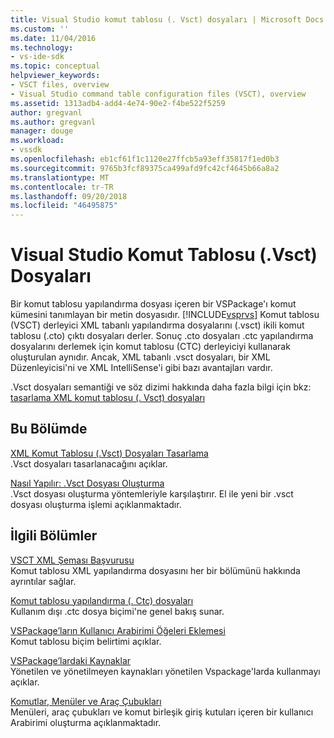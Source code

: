 ```yaml
---
title: Visual Studio komut tablosu (. Vsct) dosyaları | Microsoft Docs
ms.custom: ''
ms.date: 11/04/2016
ms.technology:
- vs-ide-sdk
ms.topic: conceptual
helpviewer_keywords:
- VSCT files, overview
- Visual Studio command table configuration files (VSCT), overview
ms.assetid: 1313adb4-add4-4e74-90e2-f4be522f5259
author: gregvanl
ms.author: gregvanl
manager: douge
ms.workload:
- vssdk
ms.openlocfilehash: eb1cf61f1c1120e27ffcb5a93eff35817f1ed0b3
ms.sourcegitcommit: 9765b3fcf89375ca499afd9fc42cf4645b66a8a2
ms.translationtype: MT
ms.contentlocale: tr-TR
ms.lasthandoff: 09/20/2018
ms.locfileid: "46495875"
---
```

# <a name="visual-studio-command-table-vsct-files"></a>Visual Studio Komut Tablosu (.Vsct) Dosyaları
Bir komut tablosu yapılandırma dosyası içeren bir VSPackage'ı komut kümesini tanımlayan bir metin dosyasıdır. [!INCLUDE[vsprvs](../../code-quality/includes/vsprvs_md.md)] Komut tablosu (VSCT) derleyici XML tabanlı yapılandırma dosyalarını (.vsct) ikili komut tablosu (.cto) çıktı dosyaları derler. Sonuç .cto dosyaları .ctc yapılandırma dosyalarını derlemek için komut tablosu (CTC) derleyiciyi kullanarak oluşturulan aynıdır. Ancak, XML tabanlı .vsct dosyaları, bir XML Düzenleyicisi'ni ve XML IntelliSense'i gibi bazı avantajları vardır.  
  
 .Vsct dosyaları semantiği ve söz dizimi hakkında daha fazla bilgi için bkz: [tasarlama XML komut tablosu (. Vsct) dosyaları](../../extensibility/internals/designing-xml-command-table-dot-vsct-files.md)  
  
## <a name="in-this-section"></a>Bu Bölümde  
 [XML Komut Tablosu (.Vsct) Dosyaları Tasarlama](../../extensibility/internals/designing-xml-command-table-dot-vsct-files.md)  
 .Vsct dosyaları tasarlanacağını açıklar.  
  
 [Nasıl Yapılır: .Vsct Dosyası Oluşturma](../../extensibility/internals/how-to-create-a-dot-vsct-file.md)  
 .Vsct dosyası oluşturma yöntemleriyle karşılaştırır. El ile yeni bir .vsct dosyası oluşturma işlemi açıklanmaktadır.  
  
## <a name="related-sections"></a>İlgili Bölümler  
 [VSCT XML Şeması Başvurusu](../../extensibility/vsct-xml-schema-reference.md)  
 Komut tablosu XML yapılandırma dosyasını her bir bölümünü hakkında ayrıntılar sağlar.  
  
 [Komut tablosu yapılandırma (. Ctc) dosyaları](https://msdn.microsoft.com/library/3413dda1-f372-4669-bcf0-c64d3463842c)  
 Kullanım dışı .ctc dosya biçimi'ne genel bakış sunar.  
  
 [VSPackage’ların Kullanıcı Arabirimi Öğeleri Eklemesi](../../extensibility/internals/how-vspackages-add-user-interface-elements.md)  
 Komut tablosu biçim belirtimi açıklar.  
  
 [VSPackage’lardaki Kaynaklar](../../extensibility/internals/resources-in-vspackages.md)  
 Yönetilen ve yönetilmeyen kaynakları yönetilen Vspackage'larda kullanmayı açıklar.  
  
 [Komutlar, Menüler ve Araç Çubukları](../../extensibility/internals/commands-menus-and-toolbars.md)  
 Menüleri, araç çubukları ve komut birleşik giriş kutuları içeren bir kullanıcı Arabirimi oluşturma açıklanmaktadır.